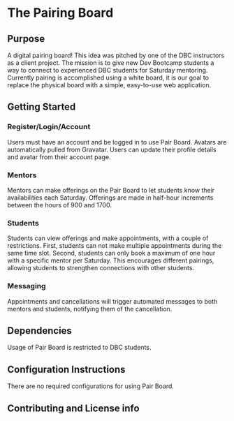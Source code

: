 # The Pairing Board

## Purpose
A digital pairing board! This idea was pitched by one of the DBC instructors as a client project. The mission is to give new Dev Bootcamp students a way to connect to experienced DBC students for Saturday mentoring. Currently pairing is accomplished using a white board, it is our goal to replace the physical board with a simple, easy-to-use web application.

## Getting Started
### Register/Login/Account
Users must have an account and be logged in to use Pair Board. Avatars are automatically pulled from Gravatar. Users can update their profile details and avatar from their account page.

### Mentors
Mentors can make offerings on the Pair Board to let students know their availabilities each Saturday. Offerings are made in half-hour increments between the hours of 900 and 1700.

### Students
Students can view offerings and make appointments, with a couple of restrictions. First, students can not make multiple appointments during the same time slot. Second, students can only book a maximum of one hour with a specific mentor per Saturday. This encourages different pairings, allowing students to strengthen connections with other students.

### Messaging
Appointments and cancellations will trigger automated messages to both mentors and students, notifying them of the cancellation.

## Dependencies
Usage of Pair Board is restricted to DBC students.

## Configuration Instructions
There are no required configurations for using Pair Board.

## Contributing and License info
